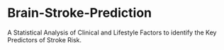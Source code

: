 # Brain-Stroke-Prediction
A Statistical Analysis of Clinical and Lifestyle Factors to identify the Key Predictors of Stroke Risk.
